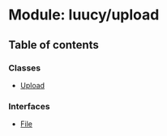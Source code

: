 # Module: luucy/upload

## Table of contents

### Classes

- [Upload](../classes/luucy_upload.Upload.md)

### Interfaces

- [File](../interfaces/luucy_upload.File.md)
